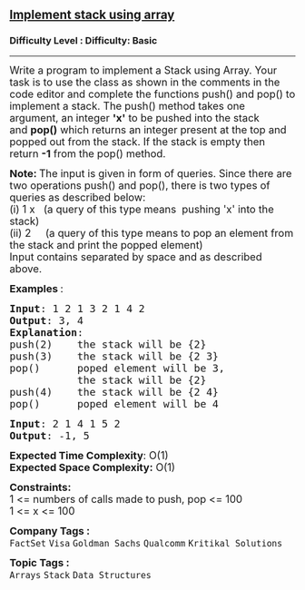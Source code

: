 <h2><a href="https://www.geeksforgeeks.org/problems/implement-stack-using-array/1?page=1&category=Stack&sortBy=submissions">Implement stack using array</a></h2><h3>Difficulty Level : Difficulty: Basic</h3><hr><div class="problems_problem_content__Xm_eO"><p><span style="font-size: 18px;">Write a program to implement a Stack&nbsp;using Array. Your task is to use the class as shown in the comments in the code editor&nbsp;and complete&nbsp;the functions push() and pop() to implement a stack.&nbsp;</span><span style="font-size: 18px;">The push() method&nbsp;takes one argument, an integer&nbsp;</span><strong style="font-size: 18px;">'x'</strong><span style="font-size: 18px;">&nbsp;to be pushed into the stack and&nbsp;</span><strong style="font-size: 18px;">pop()</strong><span style="font-size: 18px;">&nbsp;which returns an integer present at the top and popped out from the stack. If the stack is empty then return&nbsp;</span><strong style="font-size: 18px;">-1</strong><span style="font-size: 18px;"> from the pop() method.</span></p>
<p><strong><span style="font-size: 18px;">Note:&nbsp;</span></strong><span style="font-size: 18px;">The input is given in form of queries. Since there are two operations push() and pop(), there is two types of queries as described below:<br></span><span style="font-size: 18px;">(i) 1 x&nbsp; &nbsp;(a query of this type means&nbsp; pushing 'x' into the stack)<br></span><span style="font-size: 18px;">(ii) 2&nbsp; &nbsp; &nbsp;(a query of this type means to pop an element from the stack and print the popped element)<br></span><span style="font-size: 18px;">Input contains separated by space and as described above.&nbsp;</span></p>
<p><span style="font-size: 18px;"><strong>Examples </strong>:</span></p>
<pre><span style="font-size: 18px;"><strong>Input</strong>: 1 2 1 3 2 1 4 2 
<strong>Output</strong>: 3, 4
<strong>Explanation</strong>: 
push(2)    the stack will be {2}
push(3)    the stack will be {2 3}
pop()      poped element will be 3,
&nbsp;          the stack will be {2}
push(4)    the stack will be {2 4}
pop()      poped element will be 4</span></pre>
<pre><span style="font-size: 18px;"><strong>Input</strong>: 2 1 4 1 5 2
<strong>Output</strong>: -1, 5</span>
</pre>
<p><span style="font-size: 18px;"><strong>Expected Time Complexity</strong>: O(1)</span><br><span style="font-size: 18px;"><strong>Expected Space Complexity:</strong>&nbsp;O(1)</span></p>
<p><span style="font-size: 18px;"><strong>Constraints:</strong><br>1 &lt;= numbers of calls made to push, pop &lt;= 100<br>1 &lt;= x &lt;= 100</span></p></div><p><span style=font-size:18px><strong>Company Tags : </strong><br><code>FactSet</code>&nbsp;<code>Visa</code>&nbsp;<code>Goldman Sachs</code>&nbsp;<code>Qualcomm</code>&nbsp;<code>Kritikal Solutions</code>&nbsp;<br><p><span style=font-size:18px><strong>Topic Tags : </strong><br><code>Arrays</code>&nbsp;<code>Stack</code>&nbsp;<code>Data Structures</code>&nbsp;